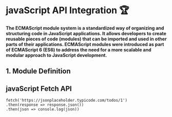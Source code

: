 # javaScript API Integration 🏆

**The ECMAScript module system is a standardized way of organizing and structuring code in JavaScript applications. It allows developers to create reusable pieces of code (modules) that can be imported and used in other parts of their applications. ECMAScript modules were introduced as part of ECMAScript 6 (ES6) to address the need for a more scalable and modular approach to JavaScript development.**

## 1. Module Definition



## javaScript Fetch API

```
fetch('https://jsonplaceholder.typicode.com/todos/1')
.then(response => response.json())
.then(json => console.log(json))
```


